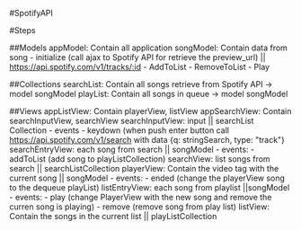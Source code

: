 #SpotifyAPI

#Steps

  ##Models
    appModel: Contain all application
    songModel: Contain data from song
      - initialize (call ajax to Spotify API for retrieve the preview_url) || https://api.spotify.com/v1/tracks/:id
      - AddToList
      - RemoveToList
      - Play

  ##Collections
    searchList: Contain all songs retrieve from Spotify API -> model songModel
    playList: Contain all songs in queue -> model songModel

  ##Views
    appListView: Contain playerView, listView
    appSearchView: Contain searchInputView, searchView
    searchInputView: input || searchList Collection
      - events
        - keydown (when push enter button call https://api.spotify.com/v1/search with data {q: stringSearch, type: "track"}
    searchEntryView: each song from search || songModel
      - events:
        - addToList (add song to playListCollection)
    searchView: list songs from search || searchListCollection
    playerView: Contain the video tag with the current song || songModel
      - events:
        - ended (change the playerView song to the dequeue playList)
    listEntryView: each song from playlist ||songModel
      - events:
        - play (change PlayerView with the new song and remove the curren song is playing)
        - remove (remove song from play list)
    listView: Contain the songs in the current list || playListCollection

